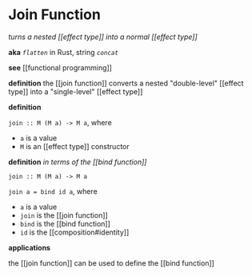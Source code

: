 # Join Function

_turns a nested [[effect type]] into a normal [[effect type]]_

**aka** _`flatten`_ in Rust, string _`concat`_

**see** [[functional programming]]

**definition** the [[join function]] converts a nested "double-level" [[effect type]] into a "single-level" [[effect type]]

**definition**

`join :: M (M a) -> M a`, where

- `a` is a value
- `M` is an [[effect type]] constructor

**definition** _in terms of the [[bind function]]_

`join :: M (M a) -> M a`

`join a = bind id a`, where

- `a` is a value
- `join` is the [[join function]]
- `bind` is the [[bind function]]
- `id` is the [[composition#identity]]

**applications**

the [[join function]] can be used to define the [[bind function]]
